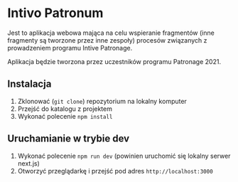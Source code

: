 # Intivo Patronum

Jest to aplikacja webowa mająca na celu wspieranie fragmentów (inne fragmenty są tworzone przez inne zespoły) procesów związanych z prowadzeniem programu Intive Patronage.

Aplikacja będzie tworzona przez uczestników programu Patronage 2021.

## Instalacja

1. Zklonować (`git clone`) repozytorium na lokalny komputer
1. Przejść do katalogu z projektem
1. Wykonać polecenie `npm install`

## Uruchamianie w trybie dev

1. Wykonać polecenie `npm run dev` (powinien uruchomić się lokalny serwer next.js)
1. Otworzyć przeglądarkę i przejść pod adres `http://localhost:3000`
